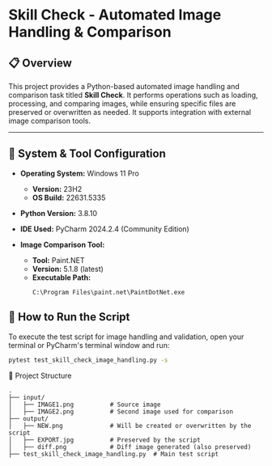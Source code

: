 # Skill Check - Automated Image Handling & Comparison

## 📋 Overview

This project provides a Python-based automated image handling and comparison task titled **Skill Check**. It performs operations such as loading, processing, and comparing images, while ensuring specific files are preserved or overwritten as needed. It supports integration with external image comparison tools.

---

## 🧰 System & Tool Configuration

- **Operating System:** Windows 11 Pro  
  - **Version:** 23H2  
  - **OS Build:** 22631.5335

- **Python Version:** 3.8.10

- **IDE Used:** PyCharm 2024.2.4 (Community Edition)

- **Image Comparison Tool:**  
  - **Tool:** Paint.NET  
  - **Version:** 5.1.8 (latest)  
  - **Executable Path:**  
    ```
    C:\Program Files\paint.net\PaintDotNet.exe
    ```

## 🚀 How to Run the Script

To execute the test script for image handling and validation, open your terminal or PyCharm's terminal window and run:

```bash
pytest test_skill_check_image_handling.py -s
```
📁 Project Structure
```
.
├── input/
│   ├── IMAGE1.png          # Source image
│   ├── IMAGE2.png          # Second image used for comparison
├── output/
│   ├── NEW.png             # Will be created or overwritten by the script
│   ├── EXPORT.jpg          # Preserved by the script
│   ├── diff.png            # Diff image generated (also preserved)
├── test_skill_check_image_handling.py  # Main test script
```
